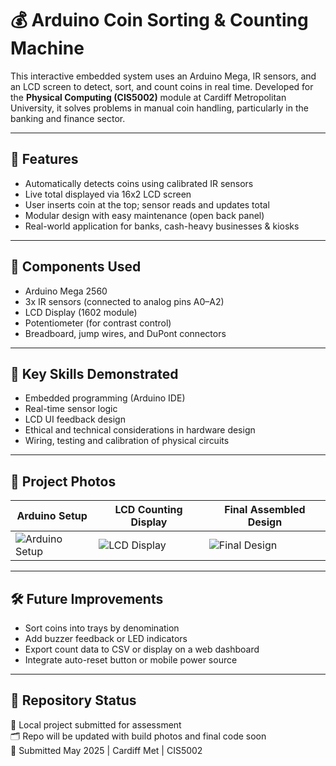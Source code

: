 # 💰 Arduino Coin Sorting & Counting Machine

This interactive embedded system uses an Arduino Mega, IR sensors, and an LCD screen to detect, sort, and count coins in real time. Developed for the **Physical Computing (CIS5002)** module at Cardiff Metropolitan University, it solves problems in manual coin handling, particularly in the banking and finance sector.

---

## 🔧 Features

- Automatically detects coins using calibrated IR sensors
- Live total displayed via 16x2 LCD screen
- User inserts coin at the top; sensor reads and updates total
- Modular design with easy maintenance (open back panel)
- Real-world application for banks, cash-heavy businesses & kiosks

---

## 🔬 Components Used

- Arduino Mega 2560
- 3x IR sensors (connected to analog pins A0–A2)
- LCD Display (1602 module)
- Potentiometer (for contrast control)
- Breadboard, jump wires, and DuPont connectors

---

## 🎯 Key Skills Demonstrated

- Embedded programming (Arduino IDE)
- Real-time sensor logic
- LCD UI feedback design
- Ethical and technical considerations in hardware design
- Wiring, testing and calibration of physical circuits

---

## 📸 Project Photos

| Arduino Setup | LCD Counting Display | Final Assembled Design |
|---------------|----------------------|-------------------------|
| ![Arduino Setup](pic1.png) | ![LCD Display](pic2.png) | ![Final Design](pic3.png) |

---

## 🛠 Future Improvements

- Sort coins into trays by denomination  
- Add buzzer feedback or LED indicators  
- Export count data to CSV or display on a web dashboard  
- Integrate auto-reset button or mobile power source

---

## 📁 Repository Status

🧪 Local project submitted for assessment  
🗂️ Repo will be updated with build photos and final code soon  
📅 Submitted May 2025 | Cardiff Met | CIS5002
